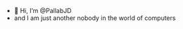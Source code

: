 - 👋 Hi, I’m @PallabJD
- and I am just another nobody in the world of computers
<!---
PallabJD/PallabJD is a ✨ special ✨ repository because its `README.md` (this file) appears on your GitHub profile.
You can click the Preview link to take a look at your changes.
--->
